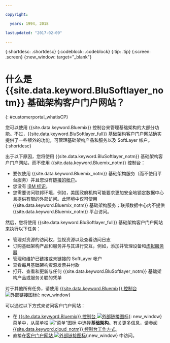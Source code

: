 ```yaml
---

copyright:

  years: 1994, 2018

lastupdated: "2017-02-09"

---
```


{:shortdesc: .shortdesc}
{:codeblock: .codeblock}
{:tip: .tip}
{:screen: .screen}
{:new_window: target="_blank"}


# 什么是 {{site.data.keyword.BluSoftlayer_notm}} 基础架构客户门户网站？
{: #customerportal_whatisCP}

您可以使用 {{site.data.keyword.Bluemix}} 控制台来管理基础架构的大部分功能。不过，{{site.data.keyword.BluSoftlayer_full}} 基础架构客户门户网站确实提供了一些额外的功能，可管理基础架构产品和服务以及 SoftLayer 帐户。
{:shortdesc}

出于以下原因，您将使用 {{site.data.keyword.BluSoftlayer_notm}} 基础架构客户门户网站，而不使用 {{site.data.keyword.Bluemix_notm}} 控制台：
  * 要仅使用 {{site.data.keyword.Bluemix_notm}} 基础架构服务（而不使用平台服务）并且您没有[链接的帐户](/docs/account/softlayerlink.html#link_user_accounts)。
  * 您没有 [IBM 标识](/docs/account/softlayerlink.html#switchtoIBMid)。
  * 您需要访问联邦环境，例如，美国政府机构可能要求更加安全地锁定数据中心且提供有限的外部访问。此环境中仅可使用 {{site.data.keyword.Bluemix_notm}} 基础架构服务；联邦数据中心内不提供 {{site.data.keyword.Bluemix_notm}} 平台访问。

然后，您将使用 {{site.data.keyword.BluSoftlayer_full}} 基础架构客户门户网站来执行以下任务：
  * 管理对资源的访问权，监视资源以及查看访问日志
  * 订购基础架构产品和服务并与其进行交互，例如，添加并管理设备和[虚拟服务器](/docs/vsi/vsi_index.html#getting-started-with-virtual-servers)
  * 管理和维护已链接或未链接的 SoftLayer 帐户
  * 查看每月基础架构资源发票并付款
  * 打开、查看和更新与任何 {{site.data.keyword.BluSoftlayer_notm}} 基础架构产品或服务关联的凭单

对于其他所有任务，请使用 [{{site.data.keyword.Bluemix}} 控制台 ![外部链接图标](../icons/launch-glyph.svg)](https://console.bluemix.net){: new_window}

可以通过以下方式来访问客户门户网站：
* 在 [{{site.data.keyword.Bluemix}} 控制台 ![外部链接图标](../icons/launch-glyph.svg)](https://console.bluemix.net){: new_window} 菜单中，从菜单栏 ![“菜单”图标](../icons/icon_hamburger.svg) 中选择**基础架构**。有关更多信息，请参阅 [{{site.data.keyword.cloud_notm}} 控制台工作方式](/docs/overview/ui.html#ui)。
* 直接在[客户门户网站 ![外部链接图标](../icons/launch-glyph.svg)](https://control.softlayer.com/){:new_window} 中访问。
